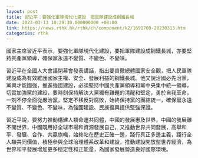 ```yaml
---
layout: post
title: 習近平：要強化軍隊現代化建設　把軍隊建設成鋼鐵長城
date: 2023-03-13 10:29:30.000000000 +08:00
link: https://news.rthk.hk/rthk/ch/component/k2/1691708-20230313.htm
categories: rthk
---
```


國家主席習近平表示，要強化軍隊現代化建設，要把軍隊建設成鋼鐵長城，亦要堅持共產黨領導，確保黨永遠不變質、不變色、不變味。

習近平在全國人大會議閉幕會發表講話，指出要貫徹總體國家安全觀，把人民軍隊建設成為有效維護國家主權、安全、發展利益的鋼鐵長城。他又說治國必先治黨，黨興才能國強，推進強國建設，必須堅持中國共產黨領導和黨中央集中統一領導，切實加強黨的建設，要時刻保持解決大黨獨有難題的清醒和堅定，勇於自我革命，一刻不停全面從嚴治黨，堅定不移反對腐敗，始終保持黨的團結統一，確保黨永遠不變質、不變色、不變味，為強國建設、民族復興提供堅強保證。

習近平說，要努力推動構建人類命運共同體，中國的發展惠及世界，中國的發展離不開世界，中國既用好全球市場和資源發展自己，又推動世界共同發展，高舉和平、發展、合作、共贏旗幟，始終站在歷史正確一邊，踐行真正多邊主義，踐行全人類共同價值，積極參與全球治理體系改革和建設，推動建設開放型世界經濟，為世界和平發展增加更多穩定性和正能量，為國家發展營造良好國際環境。
